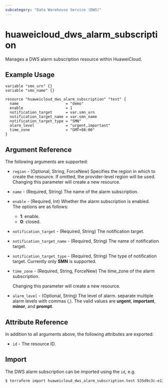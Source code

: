```yaml
---
subcategory: "Data Warehouse Service (DWS)"
---
```


# huaweicloud_dws_alarm_subscription

Manages a DWS alarm subscription resource within HuaweiCloud.  

## Example Usage

```hcl
variable "smn_urn" {}
variable "smn_name" {}

resource "huaweicloud_dws_alarm_subscription" "test" {
  name                     = "demo"
  enable                   = 1
  notification_target      = var.smn_urn
  notification_target_name = var.smn_name
  notification_target_type = "SMN"
  alarm_level              = "urgent,important"
  time_zone                = "GMT+08:00"
}
```

## Argument Reference

The following arguments are supported:

* `region` - (Optional, String, ForceNew) Specifies the region in which to create the resource.
  If omitted, the provider-level region will be used. Changing this parameter will create a new resource.

* `name` - (Required, String) The name of the alarm subscription.

* `enable` - (Required, Int) Whether the alarm subscription is enabled.  
  The options are as follows:
    + **1**: enable.
    + **0**: closed.

* `notification_target` - (Required, String) The notification target.  

* `notification_target_name` - (Required, String) The name of notification target.  

* `notification_target_type` - (Required, String) The type of notification target. Currently only **SMN** is supported.

* `time_zone` - (Required, String, ForceNew) The time_zone of the alarm subscription.  

  Changing this parameter will create a new resource.

* `alarm_level` - (Optional, String) The level of alarm. separate multiple alarm levels with commas (,).
  The valid values are **urgent**, **important**, **minor**, and **prompt**.

## Attribute Reference

In addition to all arguments above, the following attributes are exported:

* `id` - The resource ID.

## Import

The DWS alarm subscription can be imported using the `id`, e.g.

```bash
$ terraform import huaweicloud_dws_alarm_subscription.test 535d9c3c-e135-4a6f-bcbf-4db51446f471
```
